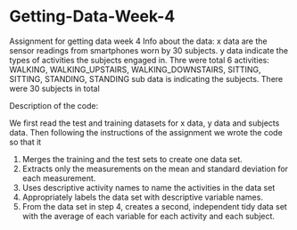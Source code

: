 # Getting-Data-Week-4
Assignment for getting data week 4
Info about the data:
x data are the sensor readings from smartphones worn by 30 subjects.
y data indicate the types of activities the subjects engaged in. Thre were total 6 activities: WALKING, WALKING_UPSTAIRS, WALKING_DOWNSTAIRS, SITTING, SITTING, STANDING, STANDING 
sub data is indicating the subjects. There were 30 subjects in total

Description of the code:

We first read the test and training datasets for x data, y data and subjects data. Then following the instructions of the assignment we wrote the code so that it 

1. Merges the training and the test sets to create one data set.
2. Extracts only the measurements on the mean and standard deviation for each measurement.
3. Uses descriptive activity names to name the activities in the data set
4. Appropriately labels the data set with descriptive variable names.
5. From the data set in step 4, creates a second, independent tidy data set with the average of each variable for each activity and each subject.

